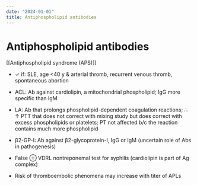 ```yaml
---
date: "2024-01-01"
title: Antiphospholipid antibodies
---
```


# Antiphospholipid antibodies

[[Antiphospholipid syndrome (APS)]]

* ✓ if: SLE, age <40 y & arterial thromb, recurrent venous thromb, spontaneous abortion

* ACL: Ab against cardiolipin, a mitochondrial phospholipid; IgG more specific than IgM

* LA: Ab that prolongs phospholipid-dependent coagulation reactions; ∴ ↑ PTT that does not correct with mixing study but does correct with excess phospholipids or platelets; PT not affected b/c the reaction contains much more phospholipid

* β2-GP-I: Ab against β2-glycoprotein-I, IgG or IgM (uncertain role of Abs in pathogenesis)

* False ⊕ VDRL nontreponemal test for syphilis (cardiolipin is part of Ag complex)

* Risk of thromboembolic phenomena may increase with titer of APLs
